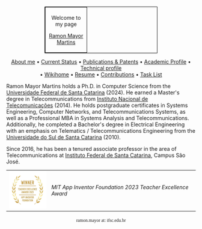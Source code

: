 <table border="1" cellpadding="5" cellspacing="0" style="border-collapse: collapse; border: 1px solid black; width: 300px; margin-left: auto; margin-right: auto;">
  <tr>
    <td style="border: 1px solid black; padding: 5px; width: 100px;">
      <p style="text-align: center;">Welcome to my page</p>
      <p style="text-align: center;"><a href="https://rmayormartins.github.io/" target="_blank">Ramon Mayor Martins</a></p>
    </td>
  </tr>
</table>

<p align="center">
 <a href="about.html">About me</a> •
 <a href="current.html">Current Status</a> •
 <a href="publications.html">Publications & Patents</a> • 
 <a href="academic.html">Academic Profile</a> •
<a href="technicalprofile.html">Technical profile</a><br> •
<a href="https://wiki.sj.ifsc.edu.br/index.php/Ramon_Mayor_Martins" target="_blank">Wikihome</a> •
<a href="http://lattes.cnpq.br/6289204315531991" target="_blank">Resume</a> •
 <a href="contributions.html">Contributions</a> • 
 <a href="tasklist.html">Task List</a>
</p>

Ramon Mayor Martins holds a Ph.D. in Computer Science from the [Universidade Federal de Santa Catarina](https://ufsc.br) (2024). He earned a Master's degree in Telecommunications from [Instituto Nacional de Telecomunicações](https://www.inatel.br) (2014). He holds postgraduate certificates in Systems Engineering, Computer Networks, and Telecommunications Systems, as well as a Professional MBA in Systems Analysis and Telecommunications. Additionally, he completed a Bachelor's degree in Electrical Engineering with an emphasis on Telematics / Telecommunications Engineering from the [Universidade do Sul de Santa Catarina](https://www.unisul.br) (2010). 

Since 2016, he has been a tenured associate professor in the area of Telecommunications at [Instituto Federal de Santa Catarina](https://www.ifsc.edu.br/), Campus São José.

<table>
  <tr>
    <td><img width="110" height="100" src="2023_Teacher_Excellence_Awards_Badge.jpg"></td>
    <td><i>MIT App Inventor Foundation 2023 Teacher Excellence Award</i></td>
  </tr>
</table>

<p align="center">
  <code style="font-family: Consolas;">ramon.mayor at: ifsc.edu.br</code>
</p>
